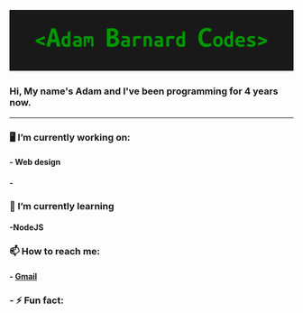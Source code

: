 ![alt text](https://github.com/AdamBCodes/AdamBCodes/blob/main/Github.png)
### Hi, My name's Adam and I've been programming for 4 years now.

---

### 🖥️  I’m currently working on:
#### - Web design
#### -

### 📖  I’m currently learning 
#### -NodeJS

### 📫  How to reach me: 
#### - [Gmail](mailto:adamc.barnard1@gmail.com)

### - ⚡  Fun fact: 
